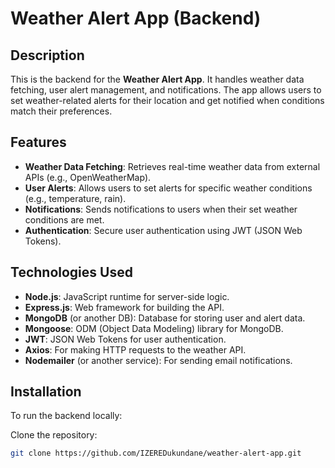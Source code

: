 # Weather Alert App (Backend)

## Description

This is the backend for the **Weather Alert App**. It handles weather data fetching, user alert management, and notifications. The app allows users to set weather-related alerts for their location and get notified when conditions match their preferences.

## Features

- **Weather Data Fetching**: Retrieves real-time weather data from external APIs (e.g., OpenWeatherMap).
- **User Alerts**: Allows users to set alerts for specific weather conditions (e.g., temperature, rain).
- **Notifications**: Sends notifications to users when their set weather conditions are met.
- **Authentication**: Secure user authentication using JWT (JSON Web Tokens).
  
## Technologies Used

- **Node.js**: JavaScript runtime for server-side logic.
- **Express.js**: Web framework for building the API.
- **MongoDB** (or another DB): Database for storing user and alert data.
- **Mongoose**: ODM (Object Data Modeling) library for MongoDB.
- **JWT**: JSON Web Tokens for user authentication.
- **Axios**: For making HTTP requests to the weather API.
- **Nodemailer** (or another service): For sending email notifications.

## Installation

To run the backend locally:

Clone the repository:
   ```bash
   git clone https://github.com/IZEREDukundane/weather-alert-app.git
